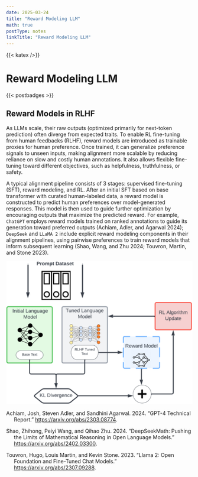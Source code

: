 ```yaml
---
date: 2025-03-24
title: "Reward Modeling LLM"
math: true
postType: notes
linkTitle: "Reward Modeling LLM"
---
```


{{< katex />}}

# Reward Modeling LLM
{{< postbadges >}}

## Reward Models in RLHF

As LLMs scale, their raw outputs (optimized primarily for next-token prediction) often diverge from expected traits. To enable RL fine-tuning from human feedbacks (RLHF), reward models are introduced as trainable proxies for human preference. Once trained, it can generalize preference signals to unseen inputs, making alignment more scalable by reducing reliance on slow and costly human annotations. It also allows flexible fine-tuning toward different objectives, such as helpfulness, truthfulness, or safety.

A typical alignment pipeline consists of 3 stages: supervised fine-tuning (SFT), reward modeling, and RL. After an initial SFT based on base transformer with curated human-labeled data, a reward model is constructed to predict human preferences over model-generated responses. This model is then used to guide further optimization by encouraging outputs that maximize the predicted reward. For example, `ChatGPT` employs reward models trained on ranked annotations to guide its generation toward preferred outputs (Achiam, Adler, and Agarwal 2024); `DeepSeek` and `LLaMA 2` include explicit reward modeling components in their alignment pipelines, using pairwise preferences to train reward models that inform subsequent learning (Shao, Wang, and Zhu 2024; Touvron, Martin, and Stone 2023).

![RLHF](/imgs/blog/reward_modeling_llm/RLHF.png)

<div id="refs" class="references csl-bib-body hanging-indent">

<div id="ref-openai2024gpt4technicalreport" class="csl-entry">

Achiam, Josh, Steven Adler, and Sandhini Agarwal. 2024. “GPT-4 Technical Report.” <https://arxiv.org/abs/2303.08774>.

</div>

<div id="ref-shao2024deepseekmathpushinglimitsmathematical" class="csl-entry">

Shao, Zhihong, Peiyi Wang, and Qihao Zhu. 2024. “DeepSeekMath: Pushing the Limits of Mathematical Reasoning in Open Language Models.” <https://arxiv.org/abs/2402.03300>.

</div>

<div id="ref-llama" class="csl-entry">

Touvron, Hugo, Louis Martin, and Kevin Stone. 2023. “Llama 2: Open Foundation and Fine-Tuned Chat Models.” <https://arxiv.org/abs/2307.09288>.

</div>

</div>
<!-- moved to root content -->
<!-- moved back under large-language-models/ -->
